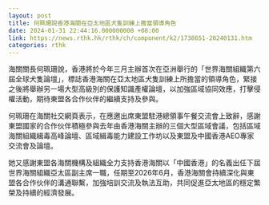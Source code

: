 ```yaml
---
layout: post
title: 何珮珊說香港海關在亞太地區犬隻訓練上擔當領導角色
date: 2024-01-31 22:44:16.000000000 +08:00
link: https://news.rthk.hk/rthk/ch/component/k2/1738651-20240131.htm
categories: rthk
---
```


海關關長何珮珊說，香港將於今年三月主辦首次在亞洲舉行的「世界海關組織第六屆全球犬隻論壇」，標誌香港海關在亞太地區犬隻訓練上所擔當的領導角色，緊接之後將舉辦另一場大型高級別的保護知識產權論壇，以加強區域協同效應，打擊侵權活動，期待東盟各合作伙伴的繼續支持及參與。

何珮珊在海關社交網頁表示，在應邀出席東盟駐港總領事午餐交流會上致辭，感謝東盟國家的合作伙伴積極參與去年由香港海關主辦的三個大型區域會議，包括區域海關組織緝毒高峰論壇、區域緝毒能力建設工作坊以及東盟及中國香港AEO專家交流會及論壇。

她又感謝東盟各海關機構及組織全力支持香港海關以「中國香港」的名義出任下屆世界海關組織亞太區副主席一職，任期至2026年6月，香港海關會持續深化與東盟各合作伙伴的溝通聯繫，加強培訓交流及執法互助，共同促進亞太地區的穩定繁榮及持續的經濟發展。
